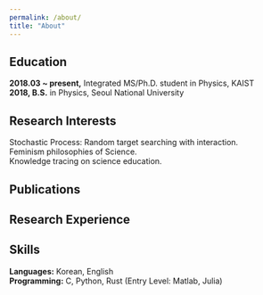 ```yaml
---
permalink: /about/
title: "About"
---
```


## Education
**2018.03 ~ present,** Integrated MS/Ph.D. student in Physics, KAIST  
**2018, B.S.** in Physics, Seoul National University  

## Research Interests
Stochastic Process: Random target searching with interaction.  
Feminism philosophies of Science.  
Knowledge tracing on science education.  

## Publications


## Research Experience


## Skills
**Languages:** Korean, English  
**Programming:** C, Python, Rust (Entry Level: Matlab, Julia)  

